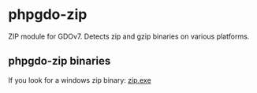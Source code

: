 # phpgdo-zip

ZIP module for GDOv7. Detects zip and gzip binaries on various platforms.


## phpgdo-zip binaries

If you look for a windows zip binary: [zip.exe](https://github.com/tisaconundrum2/zip)

